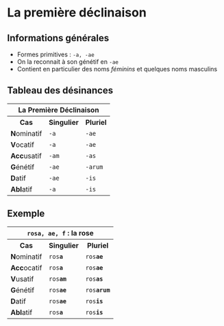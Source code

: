 # La première déclinaison

## Informations générales

* Formes primitives : `-a, -ae`
* On la reconnait à son génétif en `-ae`
* Contient en particulier des noms *féminins* et quelques noms masculins

## Tableau des désinances

<table>
 <tr>
  <th colspan="3">La Première Déclinaison</th>
 </tr>
 <tr>
  <th>Cas</th>
  <th>Singulier</th>
  <th>Pluriel</th>
 </tr>
 <tr>
  <td><b>N</b>ominatif</td>
  <td><code>-a</code></td>
  <td><code>-ae</code></td>
 </tr>
 <tr>
  <td><b>V</b>ocatif</td>
  <td><code>-a</code></td>
  <td><code>-ae</code></td>
 </tr>
 <tr>
 <tr>
  <td><b>Acc</b>usatif</td>
  <td><code>-am</code></td>
  <td><code>-as</code></td>
 </tr>
  <td><b>G</b>énétif</td>
  <td><code>-ae</code></td>
  <td><code>-arum</code></td>
 </tr>
 <tr>
  <td><b>D</b>atif</td>
  <td><code>-ae</code></td>
  <td><code>-is</code></td>
 </tr>
 <tr>
  <td><b>Abl</b>atif</td>
  <td><code>-a</code></td>
  <td><code>-is</code></td>
 </tr>
</table>

## Exemple

<table>
 <tr>
  <th colspan="3"><code>rosa, ae, f</code> : la rose</th>
 </tr>
 <tr>
  <th>Cas</th>
  <th>Singulier</th>
  <th>Pluriel</th>
 </tr>
 <tr>
  <td><b>N</b>ominatif</td>
  <td><code>ros<b>a</b></code></td>
  <td><code>ros<b>ae</b></code></td>
 </tr>
 <tr>
  <td><b>Acc</b>ocatif</td>
  <td><code>ros<b>a</b></code></td>
  <td><code>ros<b>ae</b></code></td>
 </tr>
 <tr>
  <td><b>V</b>usatif</td>
  <td><code>ros<b>am</b></code></td>
  <td><code>ros<b>as</b></code></td>
 </tr>
 <tr>
  <td><b>G</b>énétif</td>
  <td><code>ros<b>ae</b></code></td>
  <td><code>ros<b>arum</b></code></td>
 </tr>
 <tr>
  <td><b>D</b>atif</td>
  <td><code>ros<b>ae</b></code></td>
  <td><code>ros<b>is</b></code></td>
 </tr>
 <tr>
  <td><b>Abl</b>atif</td>
  <td><code>ros<b>a</b></code></td>
  <td><code>ros<b>is</b></code></td>
 </tr>
</table>
